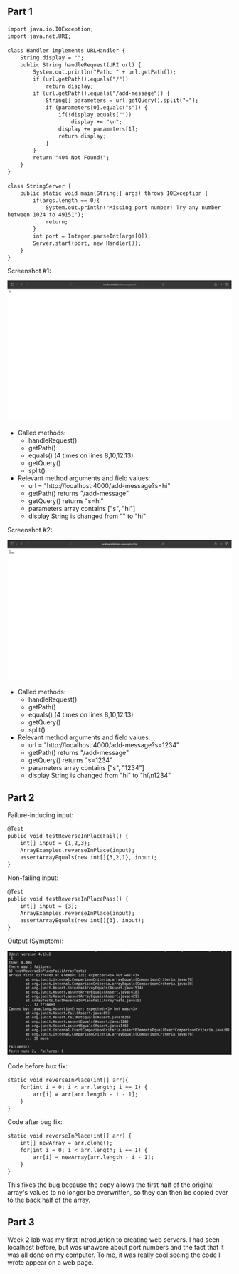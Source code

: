 ## Part 1
```
import java.io.IOException;
import java.net.URI;

class Handler implements URLHandler {
    String display = "";
    public String handleRequest(URI url) {
        System.out.println("Path: " + url.getPath());
        if (url.getPath().equals("/"))
            return display;
        if (url.getPath().equals("/add-message")) {
            String[] parameters = url.getQuery().split("=");
            if (parameters[0].equals("s")) {
                if(!display.equals("")) 
                    display += "\n";
                display += parameters[1];
                return display;
            }
        }
        return "404 Not Found!";
    }
}

class StringServer {
    public static void main(String[] args) throws IOException {
        if(args.length == 0){
            System.out.println("Missing port number! Try any number between 1024 to 49151");
            return;
        }
        int port = Integer.parseInt(args[0]);
        Server.start(port, new Handler());
    }
}
```
Screenshot \#1:

![image](lab2-part1-1.png)

- Called methods:
    - handleRequest()
    - getPath()
    - equals() (4 times on lines 8,10,12,13)
    - getQuery()
    - split()
- Relevant method arguments and field values:
    - url = "http://localhost:4000/add-message?s=hi"
    - getPath() returns "/add-message"
    - getQuery() returns "s=hi"
    - parameters array contains \["s", "hi"]
    - display String is changed from "" to "hi"

Screenshot \#2:

![image](lab2-part1-2.png)

- Called methods:
    - handleRequest()
    - getPath()
    - equals() (4 times on lines 8,10,12,13)
    - getQuery()
    - split()
- Relevant method arguments and field values:
    - url = "http://localhost:4000/add-message?s=1234"
    - getPath() returns "/add-message"
    - getQuery() returns "s=1234"
    - parameters array contains \["s", "1234"]
    - display String is changed from "hi" to "hi\n1234"

## Part 2
Failure-inducing input:
```
@Test
public void testReverseInPlaceFail() {
    int[] input = {1,2,3};
    ArrayExamples.reverseInPlace(input);
    assertArrayEquals(new int[]{3,2,1}, input);
}
```
Non-failing input:
```
@Test 
public void testReverseInPlacePass() {
    int[] input = {3};
    ArrayExamples.reverseInPlace(input);
    assertArrayEquals(new int[]{3}, input);
}
```
Output (Symptom):

![image](lab2-part2-1.png)

Code before bux fix:
```
static void reverseInPlace(int[] arr){
    for(int i = 0; i < arr.length; i += 1) {
        arr[i] = arr[arr.length - i - 1];
    }
}
```
Code after bug fix:
```
static void reverseInPlace(int[] arr) {
    int[] newArray = arr.clone();
    for(int i = 0; i < arr.length; i += 1) {
        arr[i] = newArray[arr.length - i - 1];
    }
}
```
This fixes the bug because the copy allows the first half of the original array's values to no longer be overwritten, so they can then be copied over to the back half of the array.

## Part 3
Week 2 lab was my first introduction to creating web servers. I had seen localhost before, but was unaware about port numbers and the fact that it was all done on my computer. To me, it was really cool seeing the code I wrote appear on a web page.

